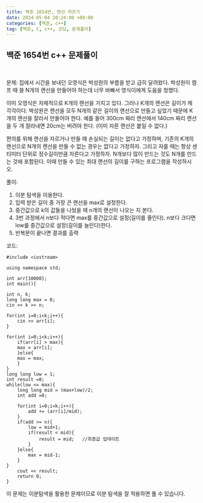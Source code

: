 ```yaml
---
title: 백준 1654번, 랜선 자르기
date: 2024-05-04 20:24:00 +09:00
categories: [백준, c++]
tag: [백준, C, c++, 코딩, 문제풀이]
---
```


## 백준 1654번 c++ 문제풀이
<br>

문제:
집에서 시간을 보내던 오영식은 박성원의 부름을 받고 급히 달려왔다. 박성원이 캠프 때 쓸 N개의 랜선을 만들어야 하는데 너무 바빠서 영식이에게 도움을 청했다.

이미 오영식은 자체적으로 K개의 랜선을 가지고 있다. 그러나 K개의 랜선은 길이가 제각각이다. 박성원은 랜선을 모두 N개의 같은 길이의 랜선으로 만들고 싶었기 때문에 K개의 랜선을 잘라서 만들어야 한다. 예를 들어 300cm 짜리 랜선에서 140cm 짜리 랜선을 두 개 잘라내면 20cm는 버려야 한다. (이미 자른 랜선은 붙일 수 없다.)

편의를 위해 랜선을 자르거나 만들 때 손실되는 길이는 없다고 가정하며, 기존의 K개의 랜선으로 N개의 랜선을 만들 수 없는 경우는 없다고 가정하자. 그리고 자를 때는 항상 센티미터 단위로 정수길이만큼 자른다고 가정하자. N개보다 많이 만드는 것도 N개를 만드는 것에 포함된다. 이때 만들 수 있는 최대 랜선의 길이를 구하는 프로그램을 작성하시오.

풀이:

1. 이분 탐색을 이용한다.
2. 입력 받은 길이 중 가장 큰 랜선을 max로 설정한다.
3. 중간값으로 k의 값들을 나눴을 때 n개의 랜선이 나오는 지 본다.
4. 3번 과정에서 n보다 적다면 max를 중간값으로 설정(길이를 줄인다). n보다 크다면 low를 중간값으로 설정(길이를 늘린다)한다.
5. 반복문이 끝나면 결과를 출력

코드:

    #include <iostream>

    using namespace std;

    int arr[10000];
    int main(){
    
    int n, k;
    long long max = 0;
    cin >> k >> n;

    for(int i=0;i<k;i++){
        cin >> arr[i];
    }
    
    for(int i=0;i<k;i++){
        if(arr[i] > max){
        max = arr[i];
        }else{
        max = max;
        }
    }
    long long low = 1;
    int result =0;
    while(low <= max){
        long long mid = (max+low)/2;
        int add =0;
        
        for(int i=0;i<k;i++){
            add += (arr[i]/mid);
        }
        if(add >= n){
            low = mid+1;
            if(result < mid){
                result = mid;   //최종값 업데이트
            }
        }else{
            max = mid-1;
        }
    }
        cout << result;
        return 0;
    }

이 문제는 이분탐색을 활용한 문제이므로 이분 탐색을 잘 적용하면 풀 수 있습니다.